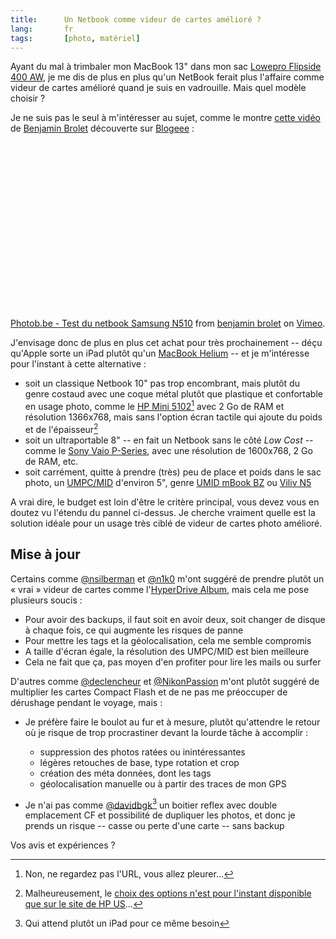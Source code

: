 ```yaml
--- 
title:      Un Netbook comme videur de cartes amélioré ? 
lang:       fr 
tags:       [photo, matériel]
---
```


Ayant du mal à trimbaler mon MacBook 13" dans mon sac [Lowepro Flipside 400 AW](/2008/12/quel-sac-photo-pour-un-reflex-et-ses-accessoires.html), je me dis de plus en plus qu'un NetBook ferait plus l'affaire comme videur de cartes amélioré quand je suis en vadrouille. Mais quel modèle choisir ?

Je ne suis pas le seul à m'intéresser au sujet, comme le montre [cette vidéo](http://vimeo.com/7731894) de [Benjamin Brolet](http://www.photob.be/) découverte sur [Blogeee](http://www.blogeee.net/2009/12/un-netbook-au-service-dun-photographe-une-video-a-voir-absolument-si-vous-etes-amateur-de-photo/) :

<html><object width="400" height="267"><param name="allowfullscreen" value="true" /><param name="allowscriptaccess" value="always" /><param name="movie" value="http://vimeo.com/moogaloop.swf?clip_id=7731894&amp;server=vimeo.com&amp;show_title=1&amp;show_byline=1&amp;show_portrait=0&amp;color=00ADEF&amp;fullscreen=1" /><embed src="http://vimeo.com/moogaloop.swf?clip_id=7731894&amp;server=vimeo.com&amp;show_title=1&amp;show_byline=1&amp;show_portrait=0&amp;color=00ADEF&amp;fullscreen=1" type="application/x-shockwave-flash" allowfullscreen="true" allowscriptaccess="always" width="400" height="267"></embed></object><p><a href="http://vimeo.com/7731894">Photob.be - Test du netbook Samsung N510</a> from <a href="http://vimeo.com/photob">benjamin brolet</a> on <a href="http://vimeo.com">Vimeo</a>.</p></html>

J'envisage donc de plus en plus cet achat pour très prochainement -- déçu qu'Apple sorte un iPad plutôt qu'un [MacBook Helium](/2008/09/a-quand-un-macbook-helium-pour-concurrencer-les-asus-eee-pc-msi-wind-et-autres-medion-akoya.html) -- et je m'intéresse pour l'instant à cette alternative :

- soit un classique Netbook 10" pas trop encombrant, mais plutôt du genre costaud avec une coque métal plutôt que plastique et confortable en usage photo, comme le [HP Mini 5102](http://h10010.www1.hp.com/wwpc/fr/fr/sm/WF05a/321957-321957-64295-3955550-3955550-4094022.html)[^1] avec 2 Go de RAM et résolution 1366x768, mais sans l'option écran tactile qui ajoute du poids et de l'épaisseur[^2]
- soit un ultraportable 8" -- en fait un Netbook sans le côté *Low Cost* -- comme le [Sony Vaio P-Series](http://www.sony.fr/product/vn-p-series), avec une résolution de 1600x768, 2 Go de RAM, etc.
- soit carrément, quitte à prendre (très) peu de place et poids dans le sac photo, un [UMPC/MID](http://www.presence-pc.com/actualite/mid-umpc-27251/) d'environ 5", genre [UMID mBook BZ](http://www.dynamism.com/notebooks/umid_bz.shtml) ou [Viliv N5](http://www.journaldugeek.com/2010/01/18/des-photos-du-viliv-n5/)

A vrai dire, le budget est loin d'être le critère principal, vous devez vous en doutez vu l'étendu du pannel ci-dessus. Je cherche vraiment quelle est la solution idéale pour un usage très ciblé de videur de cartes photo amélioré.

## Mise à jour

Certains comme [@nsilberman](http://twitter.com/nsilberman/statuses/9618017745) et [@n1k0](http://twitter.com/n1k0/statuses/9618326420) m'ont suggéré de prendre plutôt un « vrai » videur de cartes comme l'[HyperDrive Album](http://www.hypershop.com/HyperDrive-Memory-Card-Backup-Device-s/119.htm), mais cela me pose plusieurs soucis :

- Pour avoir des backups, il faut soit en avoir deux, soit changer de disque à chaque fois, ce qui augmente les risques de panne
- Pour mettre les tags et la géolocalisation, cela me semble compromis
- A taille d'écran égale, la résolution des UMPC/MID est bien meilleure
- Cela ne fait que ça, pas moyen d'en profiter pour lire les mails ou surfer

D'autres comme [@declencheur](http://twitter.com/declencheur/statuses/9619575269) et [@NikonPassion](http://twitter.com/NikonPassion/statuses/9618044243) m'ont plutôt suggéré de multiplier les cartes Compact Flash et de ne pas me préoccuper de dérushage pendant le voyage, mais :

- Je préfère faire le boulot au fur et à mesure, plutôt qu'attendre le retour où je risque de trop procrastiner devant la lourde tâche à accomplir :
    - suppression des photos ratées ou inintéressantes
    - légères retouches de base, type rotation et crop
    - création des méta données, dont les tags
    - géolocalisation manuelle ou à partir des traces de mon GPS

- Je n'ai pas comme [@davidbgk](http://twitter.com/davidbgk/statuses/9618769033)[^3] un boitier reflex avec double emplacement CF et possibilité de dupliquer les photos, et donc je prends un risque -- casse ou perte d'une carte -- sans backup

Vos avis et expériences ?



[^1]: Non, ne regardez pas l'URL, vous allez pleurer...

[^2]: Malheureusement, le [choix des options n'est pour l'instant disponible que sur le site de HP US](http://www.blogeee.net/2010/01/lhp-mini-5102-sadapte-a-vos-besoins-pas-a-votre-budget/)...

[^3]: Qui attend plutôt un iPad pour ce même besoin
